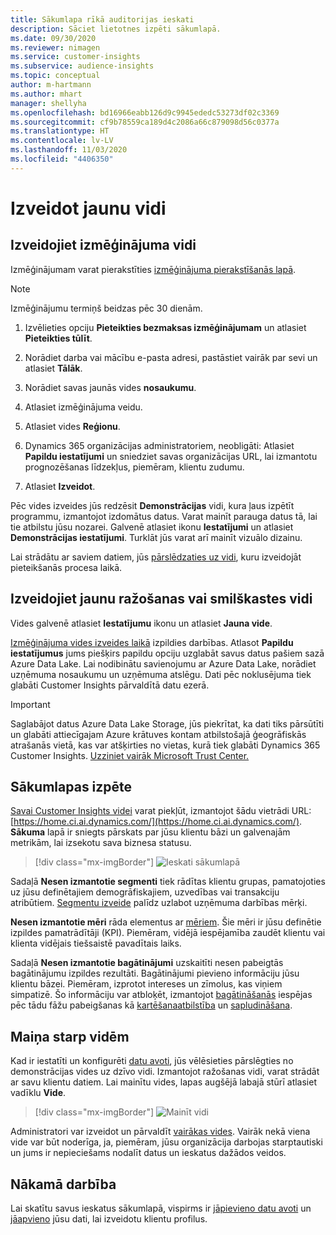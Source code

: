 ```yaml
---
title: Sākumlapa rīkā auditorijas ieskati
description: Sāciet lietotnes izpēti sākumlapā.
ms.date: 09/30/2020
ms.reviewer: nimagen
ms.service: customer-insights
ms.subservice: audience-insights
ms.topic: conceptual
author: m-hartmann
ms.author: mhart
manager: shellyha
ms.openlocfilehash: bd16966eabb126d9c9945ededc53273df02c3369
ms.sourcegitcommit: cf9b78559ca189d4c2086a66c879098d56c0377a
ms.translationtype: HT
ms.contentlocale: lv-LV
ms.lasthandoff: 11/03/2020
ms.locfileid: "4406350"
---
```

# <a name="create-a-new-environment"></a>Izveidot jaunu vidi

## <a name="create-a-trial-environment"></a>Izveidojiet izmēģinājuma vidi

Izmēģinājumam varat pierakstīties [izmēģinājuma pierakstīšanās lapā](https://dynamics.microsoft.com/get-started/free-trial/?appname=customerinsights). 

> [!NOTE]
> Izmēģinājumu termiņš beidzas pēc 30 dienām.

1. Izvēlieties opciju **Pieteikties bezmaksas izmēģinājumam** un atlasiet **Pieteikties tūlīt**.

1. Norādiet darba vai mācību e-pasta adresi, pastāstiet vairāk par sevi un atlasiet **Tālāk**.

1. Norādiet savas jaunās vides **nosaukumu**. 

1. Atlasiet izmēģinājuma veidu.

1. Atlasiet vides **Reģionu**.

1. Dynamics 365 organizācijas administratoriem, neobligāti: Atlasiet **Papildu iestatījumi** un sniedziet savas organizācijas URL, lai izmantotu prognozēšanas līdzekļus, piemēram, klientu zudumu.

1. Atlasiet **Izveidot**. 

Pēc vides izveides jūs redzēsit **Demonstrācijas** vidi, kura ļaus izpētīt programmu, izmantojot izdomātus datus. Varat mainīt parauga datus tā, lai tie atbilstu jūsu nozarei. Galvenē atlasiet ikonu **Iestatījumi** un atlasiet **Demonstrācijas iestatījumi**. Turklāt jūs varat arī mainīt vizuālo dizainu. 

Lai strādātu ar saviem datiem, jūs [pārslēdzaties uz vidi](#change-between-environments), kuru izveidojāt pieteikšanās procesa laikā.

## <a name="create-a-new-production-or-sandbox-environment"></a>Izveidojiet jaunu ražošanas vai smilškastes vidi

Vides galvenē atlasiet **Iestatījumu** ikonu un atlasiet **Jauna vide**.

[Izmēģinājuma vides izveides laikā](#create-a-trial-environment) izpildies darbības. Atlasot **Papildu iestatījumus** jums piešķirs papildu opciju uzglabāt savus datus pašiem sazā Azure Data Lake. Lai nodibinātu savienojumu ar Azure Data Lake, norādiet uzņēmuma nosaukumu un uzņēmuma atslēgu. Dati pēc noklusējuma tiek glabāti Customer Insights pārvaldītā datu ezerā.

> [!IMPORTANT]
> Saglabājot datus Azure Data Lake Storage, jūs piekrītat, ka dati tiks pārsūtīti un glabāti attiecīgajam Azure krātuves kontam atbilstošajā ģeogrāfiskās atrašanās vietā, kas var atšķirties no vietas, kurā tiek glabāti Dynamics 365 Customer Insights. [Uzziniet vairāk Microsoft Trust Center.](https://www.microsoft.com/trust-center)

## <a name="explore-the-home-page"></a>Sākumlapas izpēte

[Savai Customer Insights videi](https://home.ci.ai.dynamics.com/) varat piekļūt, izmantojot šādu vietrādi URL: [https://home.ci.ai.dynamics.com/](https://home.ci.ai.dynamics.com/).
**Sākuma** lapā ir sniegts pārskats par jūsu klientu bāzi un galvenajām metrikām, lai izsekotu sava biznesa statusu.

> [!div class="mx-imgBorder"] 
> ![Ieskati sākumlapā](media/home-page-insights.png "Ieskati sākumlapā")

Sadaļā **Nesen izmantotie segmenti** tiek rādītas klientu grupas, pamatojoties uz jūsu definētajiem demogrāfiskajiem, uzvedības vai transakciju atribūtiem. [Segmentu izveide](segments.md) palīdz uzlabot uzņēmuma darbības mērķi.

**Nesen izmantotie mēri** rāda elementus ar [mēriem](measures.md). Šie mēri ir jūsu definētie izpildes pamatrādītāji (KPI). Piemēram, vidējā iespējamība zaudēt klientu vai klienta vidējais tiešsaistē pavadītais laiks.

Sadaļā **Nesen izmantotie bagātinājumi** uzskaitīti nesen pabeigtās bagātinājumu izpildes rezultāti. Bagātinājumi pievieno informāciju jūsu klientu bāzei. Piemēram, izprotot intereses un zīmolus, kas viņiem simpatizē. Šo informāciju var atbloķēt, izmantojot [bagātināšanās](enrichment-microsoft-graph.md) iespējas pēc tādu fāžu pabeigšanas kā [kartēšana](map-entities.md)[atbilstība](match-entities.md) un [sapludināšana](merge-entities.md).

## <a name="change-between-environments"></a>Maiņa starp vidēm

Kad ir iestatīti un konfigurēti [datu avoti](data-sources.md), jūs vēlēsieties pārslēgties no demonstrācijas vides uz dzīvo vidi. Izmantojot ražošanas vidi, varat strādāt ar savu klientu datiem. Lai mainītu vides, lapas augšējā labajā stūrī atlasiet vadīklu **Vide**.

> [!div class="mx-imgBorder"] 
> ![Mainīt vidi](media/home-page-environment-switcher.png "Mainīt vidi")

Administratori var izveidot un pārvaldīt [vairākas vides](manage-environments.md). Vairāk nekā viena vide var būt noderīga, ja, piemēram, jūsu organizācija darbojas starptautiski un jums ir nepieciešams nodalīt datus un ieskatus dažādos veidos.

## <a name="next-step"></a>Nākamā darbība

Lai skatītu savus ieskatus sākumlapā, vispirms ir [jāpievieno datu avoti](data-sources.md) un [jāapvieno](data-unification.md) jūsu dati, lai izveidotu klientu profilus.
